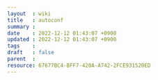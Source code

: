 ```yaml
---
layout  : wiki
title   : autoconf
summary : 
date    : 2022-12-12 01:43:07 +0900
updated : 2022-12-12 01:43:07 +0900
tags    : 
draft   : false
parent  : 
resource: 67677BC4-BFF7-420A-A742-2FCE931520ED
---
```


# 
